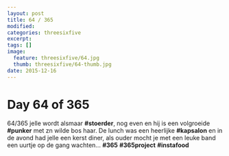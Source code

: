 ```yaml
---
layout: post
title: 64 / 365
modified:
categories: threesixfive
excerpt:
tags: []
image:
  feature: threesixfive/64.jpg
  thumb: threesixfive/64-thumb.jpg
date: 2015-12-16
---
```


# Day 64 of 365

64/365 jelle wordt alsmaar **\#stoerder**, nog even en hij is een volgroeide **\#punker** met zn wilde bos haar. De lunch was een heerlijke **\#kapsalon** en in de avond had jelle een kerst diner, als ouder mocht je met een leuke band een uurtje op de gang wachten... **\#365** **\#365project** **\#instafood**
